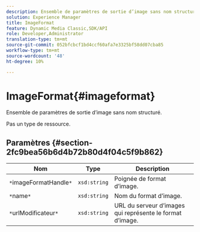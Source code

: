 ```yaml
---
description: Ensemble de paramètres de sortie d’image sans nom structuré.
solution: Experience Manager
title: ImageFormat
feature: Dynamic Media Classic,SDK/API
role: Developer,Administrator
translation-type: tm+mt
source-git-commit: 052bfcbcf1bd4ccf60afa7e3325bf58dd07cba85
workflow-type: tm+mt
source-wordcount: '48'
ht-degree: 10%

---
```



# ImageFormat{#imageformat}

Ensemble de paramètres de sortie d’image sans nom structuré.

Pas un type de ressource.

## Paramètres {#section-2fc9bea56b6d4b72b80d4f04c5f9b862}

| Nom | Type | Description |
|---|---|---|
| `*`imageFormatHandle`*` | `xsd:string` | Poignée de format d’image. |
| `*`name`*` | `xsd:string` | Nom du format d’image. |
| `*`urlModificateur`*` | `xsd:string` | URL du serveur d’images qui représente le format d’image. |

